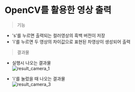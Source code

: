 OpenCV를 활용한 영상 출력   
===  

>  기능  
- 's'를 누르면 출력되는 컬러영상의 흑백 버전이 저장  
- 'i'를 누르면 두 영상의 차이값으로 표현된 차영상이 생성되어 출력  

>  결과물    

- 실행시 나오는 결과물  
![result_camera_1](https://github.com/Minhee713/mini-projects-with-Java/assets/127821647/e23de461-0fd9-4589-a6de-a40d04145c76)  

- 'i'를 눌렀을 때 나오는 결과물  
![result_camera_3](https://github.com/Minhee713/mini-projects-with-Java/assets/127821647/5ca220b2-fa3f-4bfb-ba80-d38a07ccff18)



